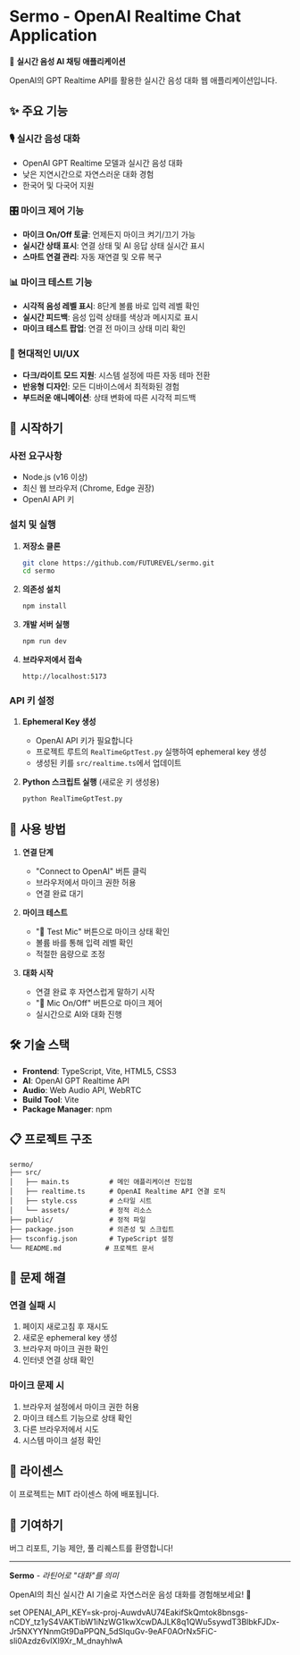 # Sermo - OpenAI Realtime Chat Application

🎤 **실시간 음성 AI 채팅 애플리케이션**

OpenAI의 GPT Realtime API를 활용한 실시간 음성 대화 웹 애플리케이션입니다.

## ✨ 주요 기능

### 🎙️ 실시간 음성 대화
- OpenAI GPT Realtime 모델과 실시간 음성 대화
- 낮은 지연시간으로 자연스러운 대화 경험
- 한국어 및 다국어 지원

### 🎛️ 마이크 제어 기능
- **마이크 On/Off 토글**: 언제든지 마이크 켜기/끄기 가능
- **실시간 상태 표시**: 연결 상태 및 AI 응답 상태 실시간 표시
- **스마트 연결 관리**: 자동 재연결 및 오류 복구

### 📊 마이크 테스트 기능
- **시각적 음성 레벨 표시**: 8단계 볼륨 바로 입력 레벨 확인
- **실시간 피드백**: 음성 입력 상태를 색상과 메시지로 표시
- **마이크 테스트 팝업**: 연결 전 마이크 상태 미리 확인

### 🎨 현대적인 UI/UX
- **다크/라이트 모드 지원**: 시스템 설정에 따른 자동 테마 전환
- **반응형 디자인**: 모든 디바이스에서 최적화된 경험
- **부드러운 애니메이션**: 상태 변화에 따른 시각적 피드백

## 🚀 시작하기

### 사전 요구사항
- Node.js (v16 이상)
- 최신 웹 브라우저 (Chrome, Edge 권장)
- OpenAI API 키

### 설치 및 실행

1. **저장소 클론**
   ```bash
   git clone https://github.com/FUTUREVEL/sermo.git
   cd sermo
   ```

2. **의존성 설치**
   ```bash
   npm install
   ```

3. **개발 서버 실행**
   ```bash
   npm run dev
   ```

4. **브라우저에서 접속**
   ```
   http://localhost:5173
   ```

### API 키 설정

1. **Ephemeral Key 생성**
   - OpenAI API 키가 필요합니다
   - 프로젝트 루트의 `RealTimeGptTest.py` 실행하여 ephemeral key 생성
   - 생성된 키를 `src/realtime.ts`에서 업데이트

2. **Python 스크립트 실행** (새로운 키 생성용)
   ```bash
   python RealTimeGptTest.py
   ```

## 🎯 사용 방법

1. **연결 단계**
   - "Connect to OpenAI" 버튼 클릭
   - 브라우저에서 마이크 권한 허용
   - 연결 완료 대기

2. **마이크 테스트**
   - "🎤 Test Mic" 버튼으로 마이크 상태 확인
   - 볼륨 바를 통해 입력 레벨 확인
   - 적절한 음량으로 조정

3. **대화 시작**
   - 연결 완료 후 자연스럽게 말하기 시작
   - "🎤 Mic On/Off" 버튼으로 마이크 제어
   - 실시간으로 AI와 대화 진행

## 🛠️ 기술 스택

- **Frontend**: TypeScript, Vite, HTML5, CSS3
- **AI**: OpenAI GPT Realtime API
- **Audio**: Web Audio API, WebRTC
- **Build Tool**: Vite
- **Package Manager**: npm

## 📋 프로젝트 구조

```
sermo/
├── src/
│   ├── main.ts          # 메인 애플리케이션 진입점
│   ├── realtime.ts      # OpenAI Realtime API 연결 로직
│   ├── style.css        # 스타일 시트
│   └── assets/          # 정적 리소스
├── public/              # 정적 파일
├── package.json         # 의존성 및 스크립트
├── tsconfig.json        # TypeScript 설정
└── README.md           # 프로젝트 문서
```

## 🔧 문제 해결

### 연결 실패 시
1. 페이지 새로고침 후 재시도
2. 새로운 ephemeral key 생성
3. 브라우저 마이크 권한 확인
4. 인터넷 연결 상태 확인

### 마이크 문제 시
1. 브라우저 설정에서 마이크 권한 허용
2. 마이크 테스트 기능으로 상태 확인
3. 다른 브라우저에서 시도
4. 시스템 마이크 설정 확인

## 📄 라이센스

이 프로젝트는 MIT 라이센스 하에 배포됩니다.

## 🤝 기여하기

버그 리포트, 기능 제안, 풀 리퀘스트를 환영합니다!

---

**Sermo** - *라틴어로 "대화"를 의미*

OpenAI의 최신 실시간 AI 기술로 자연스러운 음성 대화를 경험해보세요! 🚀


set OPENAI_API_KEY=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
